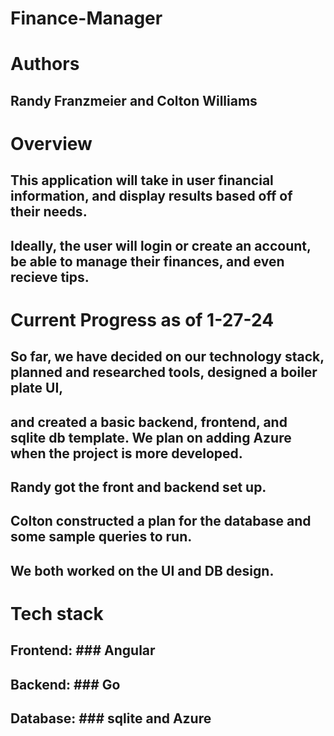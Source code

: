# Finance-Manager

# Authors
## Randy Franzmeier and Colton Williams

# Overview
## This application will take in user financial information, and display results based off of their needs. 
## Ideally, the user will login or create an account, be able to manage their finances, and even recieve tips.

# Current Progress as of 1-27-24
## So far, we have decided on our technology stack, planned and researched tools, designed a boiler plate UI,
## and created a basic backend, frontend, and sqlite db template. We plan on adding Azure when the project is more developed.
## Randy got the front and backend set up.
## Colton constructed a plan for the database and some sample queries to run.
## We both worked on the UI and DB design.

# Tech stack
## Frontend: ### Angular
## Backend: ### Go
## Database: ### sqlite and Azure


